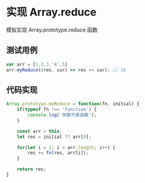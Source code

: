 # 实现 Array.reduce
模拟实现 Array.prototype.reduce 函数

## 测试用例
```javascript
var arr = [1,2,3,'4',5]
arr.myReduce((res, cur) => res += cur); // 16
```

## 代码实现
```javascript
Array.prototype.myReduce = function(fn, initial) {
	if(typeof fn !== 'function') {
		console.log('参数不是函数');
	}

	const arr = this;
	let res = initial ?? arr[0];

	for(let i = 1; i < arr.length; i++) {
		res += fn(res, arr[i]);
	}

	return res;
}
```